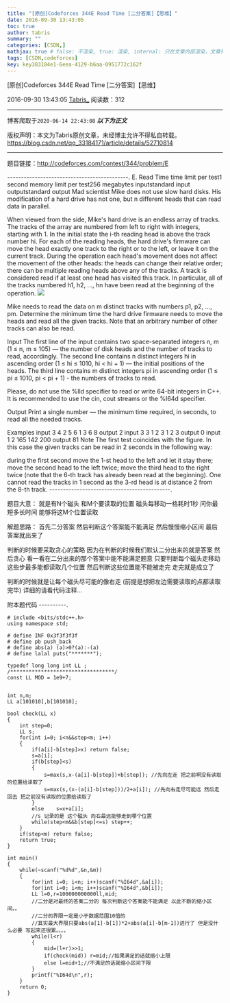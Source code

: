 ```yaml
---
title: "[原创]Codeforces 344E Read Time [二分答案]【思维】"
date: 2016-09-30 13:43:05
toc: true
author: tabris
summary: ""
categories: [CSDN,]
mathjax: true # false: 不渲染, true: 渲染, internal: 只在文章内部渲染，文章列表中不渲染
tags: [CSDN,codeforces]
key: key383184e1-6eea-4129-b6aa-0951772c162f
---
```


[原创]Codeforces 344E Read Time [二分答案]【思维】

2016-09-30 13:43:05  [Tabris_](https://me.csdn.net/qq_33184171) 阅读数：312

---

博客爬取于`2020-06-14 22:43:08`
***以下为正文***

版权声明：本文为Tabris原创文章，未经博主允许不得私自转载。
https://blog.csdn.net/qq_33184171/article/details/52710814

<!-- more -->

---

题目链接：http://codeforces.com/contest/344/problem/E

--------------------------------------------.
E. Read Time
time limit per test1 second
memory limit per test256 megabytes
inputstandard input
outputstandard output
Mad scientist Mike does not use slow hard disks. His modification of a hard drive has not one, but n different heads that can read data in parallel.

When viewed from the side, Mike's hard drive is an endless array of tracks. The tracks of the array are numbered from left to right with integers, starting with 1. In the initial state the i-th reading head is above the track number hi. For each of the reading heads, the hard drive's firmware can move the head exactly one track to the right or to the left, or leave it on the current track. During the operation each head's movement does not affect the movement of the other heads: the heads can change their relative order; there can be multiple reading heads above any of the tracks. A track is considered read if at least one head has visited this track. In particular, all of the tracks numbered h1, h2, ..., hn have been read at the beginning of the operation.
![](http://codeforces.com/predownloaded/7c/3f/7c3f33e48d9d21de31574dfccd00ab7d5196416a.png)

Mike needs to read the data on m distinct tracks with numbers p1, p2, ..., pm. Determine the minimum time the hard drive firmware needs to move the heads and read all the given tracks. Note that an arbitrary number of other tracks can also be read.

Input
The first line of the input contains two space-separated integers n, m (1 ≤ n, m ≤ 105) — the number of disk heads and the number of tracks to read, accordingly. The second line contains n distinct integers hi in ascending order (1 ≤ hi ≤ 1010, hi < hi + 1) — the initial positions of the heads. The third line contains m distinct integers pi in ascending order (1 ≤ pi ≤ 1010, pi < pi + 1) - the numbers of tracks to read.

Please, do not use the %lld specifier to read or write 64-bit integers in С++. It is recommended to use the cin, cout streams or the %I64d specifier.

Output
Print a single number — the minimum time required, in seconds, to read all the needed tracks.

Examples
input
3 4
2 5 6
1 3 6 8
output
2
input
3 3
1 2 3
1 2 3
output
0
input
1 2
165
142 200
output
81
Note
The first test coincides with the figure. In this case the given tracks can be read in 2 seconds in the following way:

during the first second move the 1-st head to the left and let it stay there;
move the second head to the left twice;
move the third head to the right twice (note that the 6-th track has already been read at the beginning).
One cannot read the tracks in 1 second as the 3-rd head is at distance 2 from the 8-th track.
--------------------------------------------.

题目大意：
就是有N个磁头 和M个要读取的位置
磁头每移动一格耗时1秒
问你最短多长时间 能够将这M个位置读取



解题思路：
首先二分答案
然后判断这个答案能不能满足
然后慢慢缩小区间 最后答案就出来了

判断的时候要采取贪心的策略
因为在判断的时候我们默认二分出来的就是答案
然后贪心 看一看在二分出来的那个答案中能不能满足题意
只要判断每个磁头走移动这些步最多能都读取几个位置
然后判断这些位置能不能被走完
走完就是成立了

判断的时候就是让每个磁头尽可能的像右走 (前提是想把左边需要读取的点都读取完毕)
详细的请看代码注释...


附本题代码
----------.
```
# include <bits/stdc++.h>
using namespace std;

# define INF 0x3f3f3f3f
# define pb push_back
# define abs(a) (a)>0?(a):-(a)
# define lalal puts("*******");

typedef long long int LL ;
/**********************************/
const LL MOD = 1e9+7;


int n,m;
LL a[101010],b[101010];

bool check(LL x)
{
    int step=0;
    LL s;
    for(int i=0; i<n&&step<m; i++)
    {
        if(a[i]-b[step]>x) return false;
        s=a[i];
        if(b[step]<s)
        {
            s=max(s,x-(a[i]-b[step])+b[step]); //先向左走 把之前啊没有读取的位置给读取了
            s=max(s,(x-(a[i]-b[step]))/2+a[i]); //先向右走尽可能远 然后走回去 把之前没有读取的位置给读取了
        }
        else    s=x+a[i];
        //s 记录的是 这个磁头 向右最远能够走到哪个位置
        while(step<m&&b[step]<=s) step++;
    }
    if(step<m) return false;
    return true;
}

int main()
{
    while(~scanf("%d%d",&n,&m))
    {
        for(int i=0; i<n; i++)scanf("%I64d",&a[i]);
        for(int i=0; i<m; i++)scanf("%I64d",&b[i]);
        LL l=0,r=100000000000ll,mid;
        //二分是对最终的答案二分的 每次判断这个答案能不能满足 以此不断的缩小区间。。
		//二分的界限一定是小于数据范围10倍的
		//其实最大界限只要abs(a[1]-b[1])*2+abs(a[i]-b[m-1])进行了 但是没什么必要 写起来还很累。。。。
        while(l<r)
        {
            mid=(l+r)>>1;
            if(check(mid)) r=mid;//如果满足的话就缩小上限
            else l=mid+1;//不满足的话就缩小区间下限
        }
        printf("%I64d\n",r);
    }
    return 0;
}

```
